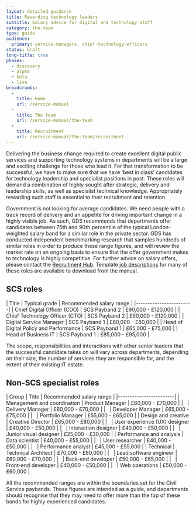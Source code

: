 ```yaml
---
layout: detailed-guidance
title: Rewarding technology leaders
subtitle: Salary advice for digital and technology staff
category: the-team
type: guide
audience:
  primary: service-managers, chief-technology-officers
status: draft
long-title: true
phases:
  - discovery
  - alpha
  - beta
  - live
breadcrumbs:
  -
    title: Home
    url: /service-manual
  -
    title: The team
    url: /service-manual/the-team
  -
    title: Recruitment
    url: /service-manual/the-team/recruitment
---
```


Delivering the business change required to create excellent digital public services and supporting technology systems in departments will be a large and exciting challenge for those who lead it. For that transformation to be successful, we have to make sure that we have ‘best in class’ candidates for technology leadership and specialist positions in post. These roles will demand a combination of highly sought after strategic, delivery and leadership skills, as well as specialist technical knowledge. Appropriately rewarding such staff is essential to their recruitment and retention.

Government is not looking for average candidates. We need people with a track record of delivery and an appetite for driving important change in a highly visible job. As such, GDS recommends that departments offer candidates between 75th and 90th percentile of the typical London-weighted salary band for a similar role in the private sector. GDS has conducted independent benchmarking research that samples hundreds of similar roles in order to produce these range figures, and will review the market rate on an ongoing basis to ensure that the offer government makes to technology is highly competitive. For further advice on salary offers, please contact the [Recruitment Hub](mailto:digitaltalent@digital.cabinet-office.gov.uk). Template [job descriptions](/service-manual/the-team/recruitment/job-descriptions.html) for many of these roles are available to download from the manual.

## SCS roles

| Title | Typical grade | Recommended salary range |
|------------------------|
| Chief Digital Officer (CDO)  | SCS Payband 2 | £90,000 - £120,000 |
| Chief Technology Officer (CTO) | SCS Payband 2 | £90,000 - £120,000 |
| Digital Service Manager | SCS Payband 1 | £60,000 - £80,000 |
| Head of Digital Policy and Performance | SCS Payband 1 | £65,000 - £75,000 |
| Head of Business IT  | SCS Payband 1 | £85,000 - £95,000 |


The scope, responsibilities and interactions with other senior leaders that the successful candidate takes on will vary across departments, depending on their size, the number of services they are responsible for, and the extent of their existing IT estate.

## Non-SCS specialist roles


| Group | Title | Recommended salary range |
|------------------------|
| Management and coordination | Product Manager | £60,000 - £70,000 |
| &nbsp;  | Delivery Manager | £60,000 - £70,000 |
| &nbsp; | Developer Manager | £65,000 - £75,000 |
| &nbsp; | Portfolio Manager | £55,000 - £65,000 |
| Design and creative  | Creative Director | £65,000 - £80,000 |
| &nbsp;  | User experience (UX) designer | £40,000 - £50,000 |
| &nbsp; | Interaction designer | £40,000 - £50,000 |
| &nbsp; | Junior visual designer | £25,000 - £30,000 |
| Performance and analysis | Data scientist | £40,000 - £55,000 |
| &nbsp;  | User researcher | £40,000 - £50,000 |
| &nbsp; | Performance analyst | £45,000 - £55,000 |
| Technical | Technical Architect | £70,000 - £80,000 |
| &nbsp;  | Lead software engineer | £60,000 - £70,000 |
| &nbsp; | Back-end developer | £50,000 - £65,000 |
| &nbsp; | Front-end developer | £40,000 - £50,000 |
| &nbsp; | Web operations | £50,000 - £60,000 |

All the recommended ranges are within the boundaries set for the Civil Service paybands. These figures are intended as a guide, and departments should recognise that they may need to offer more than the top of these bands for highly experienced candidates.
